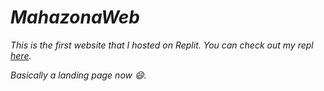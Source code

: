 # _MahazonaWeb_
_This is the first website that I hosted on Replit. You can check out my repl [here](https://replit.com/@SandunWira/MahazonaWeb)._

_Basically a landing page now :smile:._
